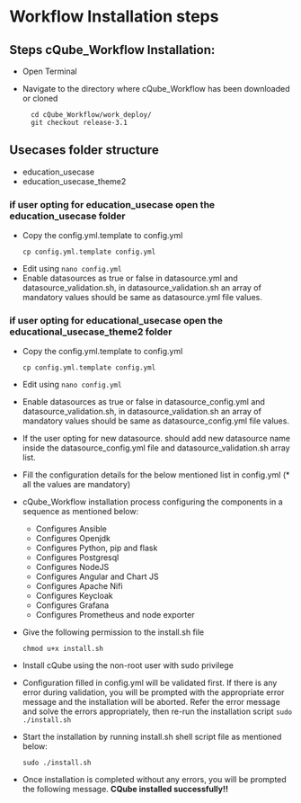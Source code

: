 # Workflow Installation steps

## Steps cQube\_Workflow Installation:

- Open Terminal

- Navigate to the directory where cQube_Workflow has been downloaded or cloned

  ```
    cd cQube_Workflow/work_deploy/
    git checkout release-3.1
  ```
## Usecases folder structure
  - education_usecase
  - education_usecase_theme2
### if user opting for education_usecase open the education_usecase folder 
- Copy the config.yml.template to config.yml 
  ```
  cp config.yml.template config.yml
  ```
- Edit using ```nano config.yml```
- Enable datasources as true or false in datasource.yml and datasource_validation.sh, in datasource_validation.sh  an array of mandatory values should be same as datasource.yml file values. 
### if user opting for educational_usecase open the educational_usecase_theme2 folder
- Copy the config.yml.template to config.yml 
  ```
  cp config.yml.template config.yml
  ```
- Edit using ```nano config.yml```
- Enable datasources as true or false in datasource_config.yml and datasource_validation.sh, in datasource_validation.sh  an array of mandatory values should be same as datasource_config.yml file values.
- If the user opting for new datasource.  should add new datasource name inside the datasource_config.yml file and datasource_validation.sh array list.
- Fill the configuration details for the below mentioned list in config.yml (* all the values are mandatory)

- cQube_Workflow installation process configuring the components in a sequence as mentioned below:

  - Configures Ansible
  - Configures Openjdk
  - Configures Python, pip and flask
  - Configures Postgresql
  - Configures NodeJS
  - Configures Angular and Chart JS
  - Configures Apache Nifi
  - Configures Keycloak
  - Configures Grafana
  - Configures Prometheus and node exporter


- Give the following permission to the install.sh file

  ```chmod u+x install.sh```

- Install cQube using the non-root user with sudo privilege

- Configuration filled in config.yml will be validated first. If there is any error during validation, you will be prompted with the appropriate error message and the installation will be aborted. Refer the error message and solve the errors appropriately, then re-run the installation script ```sudo ./install.sh```

- Start the installation by running install.sh shell script file as mentioned below:

  ```
  sudo ./install.sh
  ```

- Once installation is completed without any errors, you will be prompted the following message. **CQube installed successfully!!**
